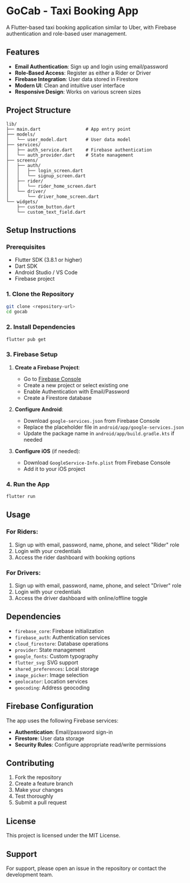 # GoCab - Taxi Booking App

A Flutter-based taxi booking application similar to Uber, with Firebase authentication and role-based user management.

## Features

- **Email Authentication**: Sign up and login using email/password
- **Role-Based Access**: Register as either a Rider or Driver
- **Firebase Integration**: User data stored in Firestore
- **Modern UI**: Clean and intuitive user interface
- **Responsive Design**: Works on various screen sizes

## Project Structure

```
lib/
├── main.dart                 # App entry point
├── models/
│   └── user_model.dart       # User data model
├── services/
│   ├── auth_service.dart     # Firebase authentication
│   └── auth_provider.dart    # State management
├── screens/
│   ├── auth/
│   │   ├── login_screen.dart
│   │   └── signup_screen.dart
│   ├── rider/
│   │   └── rider_home_screen.dart
│   └── driver/
│       └── driver_home_screen.dart
└── widgets/
    ├── custom_button.dart
    └── custom_text_field.dart
```

## Setup Instructions

### Prerequisites

- Flutter SDK (3.8.1 or higher)
- Dart SDK
- Android Studio / VS Code
- Firebase project

### 1. Clone the Repository

```bash
git clone <repository-url>
cd gocab
```

### 2. Install Dependencies

```bash
flutter pub get
```

### 3. Firebase Setup

1. **Create a Firebase Project**:
   - Go to [Firebase Console](https://console.firebase.google.com/)
   - Create a new project or select existing one
   - Enable Authentication with Email/Password
   - Create a Firestore database

2. **Configure Android**:
   - Download `google-services.json` from Firebase Console
   - Replace the placeholder file in `android/app/google-services.json`
   - Update the package name in `android/app/build.gradle.kts` if needed

3. **Configure iOS** (if needed):
   - Download `GoogleService-Info.plist` from Firebase Console
   - Add it to your iOS project

### 4. Run the App

```bash
flutter run
```

## Usage

### For Riders:
1. Sign up with email, password, name, phone, and select "Rider" role
2. Login with your credentials
3. Access the rider dashboard with booking options

### For Drivers:
1. Sign up with email, password, name, phone, and select "Driver" role
2. Login with your credentials
3. Access the driver dashboard with online/offline toggle

## Dependencies

- `firebase_core`: Firebase initialization
- `firebase_auth`: Authentication services
- `cloud_firestore`: Database operations
- `provider`: State management
- `google_fonts`: Custom typography
- `flutter_svg`: SVG support
- `shared_preferences`: Local storage
- `image_picker`: Image selection
- `geolocator`: Location services
- `geocoding`: Address geocoding

## Firebase Configuration

The app uses the following Firebase services:
- **Authentication**: Email/password sign-in
- **Firestore**: User data storage
- **Security Rules**: Configure appropriate read/write permissions

## Contributing

1. Fork the repository
2. Create a feature branch
3. Make your changes
4. Test thoroughly
5. Submit a pull request

## License

This project is licensed under the MIT License.

## Support

For support, please open an issue in the repository or contact the development team.
